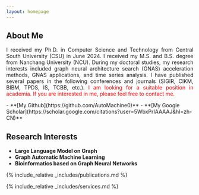 ```yaml
---
layout: homepage
---
```


## About Me

<p align="justify">I received my Ph.D. in Computer Science and Technology from Central South University (CSU) in June 2024. 
I received my M.S. and B.S. degree from Nanchang University (NCU). 
During my doctoral studies, my research interests included graph neural architecture search (GNAS) acceleration methods, GNAS applications, and time series analysis.
I have published several papers in the following conferences and journals (SIGIR, CIKM, BIBM, TPDS, IS, TCBB, etc.).
<font color=red>I am looking for a suitable position in academia.
If you are interested in me, please feel free to contact me.</font> </p>
- **[My Github](https://github.com/AutoMachine0)** 
- **[My Google Scholar](https://scholar.google.com/citations?user=5WbxPrIAAAAJ&hl=zh-CN)**


## Research Interests

- **Large Language Model on Graph**
- **Graph Automatic Machine Learning**
- **Bioinformatics based on Graph Neural Networks**

<!--## News

- **[Feb. 2020]** Our paper about incremental learning is accepted to CVPR 2020.
- **[Feb. 2020]** We will host the ACM Multimedia Asia 2020 conference in Singapore!
- **[Sept. 2019]** Our paper about few-shot learning is accepted to NeurIPS 2019.
- **[Mar. 2019]** Our paper about few-shot learning is accepted to CVPR 2019.-->

{% include_relative _includes/publications.md %}

{% include_relative _includes/services.md %}
